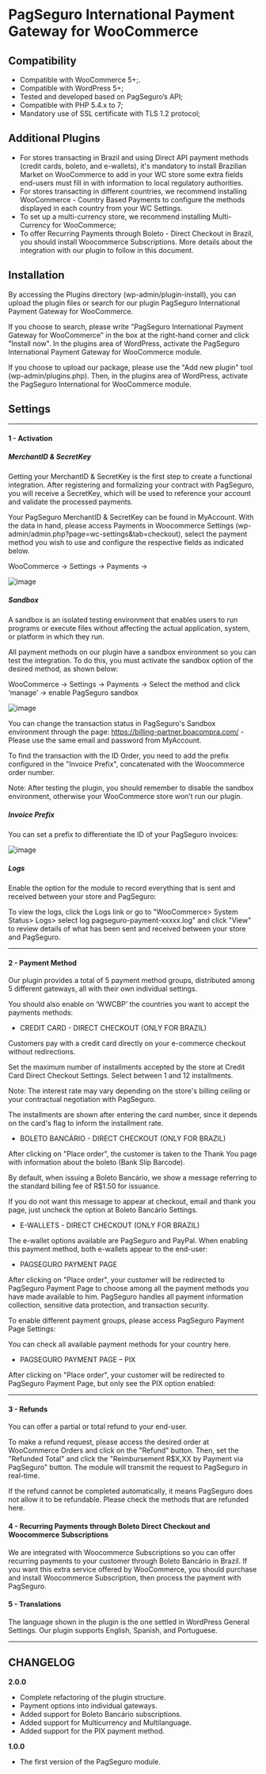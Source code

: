 # PagSeguro International Payment Gateway for WooCommerce

## Compatibility

- Compatible with WooCommerce 5+;.
- Compatible with WordPress 5+;
- Tested and developed based on PagSeguro’s API;
- Compatible with PHP 5.4.x to 7;
- Mandatory use of SSL certificate with TLS 1.2 protocol;

## Additional Plugins

- For stores transacting in Brazil and using Direct API payment methods (credit cards, boleto, and e-wallets), it's mandatory to install Brazilian Market on WooCommerce to add in your WC store some extra fields end-users must fill in with information to local regulatory authorities.
- For stores transacting in different countries, we recommend installing WooCommerce - Country Based Payments to configure the methods displayed in each country from your WC Settings.
- To set up a multi-currency store, we recommend installing Multi-Currency for WooCommerce;
- To offer Recurring Payments through Boleto - Direct Checkout in Brazil, you should install Woocommerce Subscriptions. More details about the integration with our plugin to follow in this document.

## Installation

By accessing the Plugins directory (wp-admin/plugin-install), you can upload the plugin files or search for our plugin PagSeguro International Payment Gateway for WooCommerce.

If you choose to search, please write "PagSeguro International Payment Gateway for WooCommerce" in the box at the right-hand corner and click "Install now". In the plugins area of WordPress, activate the PagSeguro International Payment Gateway for WooCommerce module.

If you choose to upload our package, please use the "Add new plugin" tool (wp-admin/plugins.php). Then, in the plugins area of WordPress, activate the PagSeguro International for WooCommerce module.


## Settings

---
#### 1 - Activation

##### MerchantID & SecretKey

Getting your MerchantID & SecretKey is the first step to create a functional integration. After registering and formalizing your contract with PagSeguro, you will receive a SecretKey, which will be used to reference your account and validate the processed payments.

Your PagSeguro MerchantID & SecretKey can be found in MyAccount. With the data in hand, please access Payments in Woocommerce Settings (wp-admin/admin.php?page=wc-settings&tab=checkout), select the payment method you wish to use and configure the respective fields as indicated below.

WooCommerce -> Settings -> Payments ->

![image](https://user-images.githubusercontent.com/5360720/117220507-c0442080-addd-11eb-806f-082736a30ec7.png "Configuração - Ativação, MerchantID & SecretKey")

##### Sandbox

A sandbox is an isolated testing environment that enables users to run programs or execute files without affecting the actual application, system, or platform in which they run.

All payment methods on our plugin have a sandbox environment so you can test the integration.
To do this, you must activate the sandbox option of the desired method, as shown below:

WooCommerce -> Settings -> Payments -> Select the method and click ‘manage’ -> enable PagSeguro sandbox

![image](https://user-images.githubusercontent.com/5360720/117220603-ee296500-addd-11eb-90cd-9a9ec225203e.png "Configuração - Ativar Sandbox")

You can change the transaction status in PagSeguro's Sandbox environment through the page: https://billing-partner.boacompra.com/ - Please use the same email and password from MyAccount.

To find the transaction with the ID Order, you need to add the prefix configured in the "Invoice Prefix", concatenated with the Woocommerce order number.

Note: After testing the plugin, you should remember to disable the sandbox environment, otherwise your WooCommerce store won’t run our plugin.

##### Invoice Prefix

You can set a prefix to differentiate the ID of your PagSeguro invoices:

![image](https://user-images.githubusercontent.com/5360720/117226730-a9a4c600-adeb-11eb-8989-37ee149ceb50.png "Configuração do Boleto Bancário")

##### Logs

Enable the option for the module to record everything that is sent and received between your store and PagSeguro:

To view the logs, click the Logs link or go to "WooCommerce> System Status> Logs> select log pagseguro-payment-xxxxx.log" and click "View" to review details of what has been sent and received between your store and PagSeguro.

---

#### 2 - Payment Method

Our plugin provides a total of 5 payment method groups, distributed among 5 different gateways, all with their own individual settings.

You should also enable on ‘WWCBP’ the countries you want to accept the payments methods:


- CREDIT CARD - DIRECT CHECKOUT (ONLY FOR BRAZIL)

Customers pay with a credit card directly on your e-commerce checkout without redirections.

Set the maximum number of installments accepted by the store at Credit Card Direct Checkout Settings. Select between 1 and 12 installments.

Note: The interest rate may vary depending on the store's billing ceiling or your contractual negotiation with PagSeguro.

The installments are shown after entering the card number, since it depends on the card's flag to inform the installment rate.

- BOLETO BANCÁRIO - DIRECT CHECKOUT (ONLY FOR BRAZIL)

After clicking on "Place order", the customer is taken to the Thank You page with information about the boleto (Bank Slip Barcode).

By default, when issuing a Boleto Bancário, we show a message referring to the standard billing fee of R$1.50 for issuance.

If you do not want this message to appear at checkout, email and thank you page, just uncheck the option at Boleto Bancário Settings.

- E-WALLETS - DIRECT CHECKOUT (ONLY FOR BRAZIL)

The e-wallet options available are PagSeguro and PayPal. When enabling this payment method, both e-wallets appear to the end-user:

- PAGSEGURO PAYMENT PAGE

After clicking on "Place order", your customer will be redirected to PagSeguro Payment Page to choose among all the payment methods you have made available to him. PagSeguro handles all payment information collection, sensitive data protection, and transaction security.

To enable different payment groups, please access PagSeguro Payment Page Settings:

You can check all available payment methods for your country here.

- PAGSEGURO PAYMENT PAGE – PIX

After clicking on "Place order", your customer will be redirected to PagSeguro Payment Page, but only see the PIX option enabled:

---
#### 3 - Refunds

You can offer a partial or total refund to your end-user.

To make a refund request, please access the desired order at WooCommerce Orders and click on the "Refund" button. Then, set the "Refunded Total" and click the "Reimbursement R$X,XX by Payment via PagSeguro" button. The module will transmit the request to PagSeguro in real-time.

If the refund cannot be completed automatically, it means PagSeguro does not allow it to be refundable. Please check the methods that are refunded here.

#### 4 - Recurring Payments through Boleto Direct Checkout and Woocommerce Subscriptions

We are integrated with Woocommerce Subscriptions so you can offer recurring payments to your customer through Boleto Bancário in Brazil. If you want this extra service offered by WooCommerce, you should purchase and install Woocommerce Subscription, then process the payment with PagSeguro.

#### 5 - Translations

The language shown in the plugin is the one settled in WordPress General Settings. Our plugin supports English, Spanish, and Portuguese.

---

## CHANGELOG

**2.0.0**

- Complete refactoring of the plugin structure.
- Payment options into individual gateways.
- Added support for Boleto Bancário subscriptions.
- Added support for Multicurrency and Multilanguage.
- Added support for the PIX payment method.

**1.0.0**

- The first version of the PagSeguro module.
